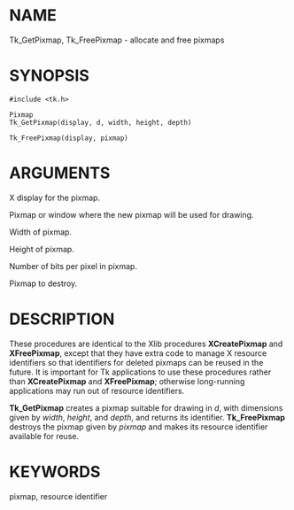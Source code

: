 # NAME

Tk_GetPixmap, Tk_FreePixmap - allocate and free pixmaps

# SYNOPSIS

    #include <tk.h>

    Pixmap
    Tk_GetPixmap(display, d, width, height, depth)

    Tk_FreePixmap(display, pixmap)

# ARGUMENTS

X display for the pixmap.

Pixmap or window where the new pixmap will be used for drawing.

Width of pixmap.

Height of pixmap.

Number of bits per pixel in pixmap.

Pixmap to destroy.

# DESCRIPTION

These procedures are identical to the Xlib procedures **XCreatePixmap**
and **XFreePixmap**, except that they have extra code to manage X
resource identifiers so that identifiers for deleted pixmaps can be
reused in the future. It is important for Tk applications to use these
procedures rather than **XCreatePixmap** and **XFreePixmap**; otherwise
long-running applications may run out of resource identifiers.

**Tk_GetPixmap** creates a pixmap suitable for drawing in *d*, with
dimensions given by *width*, *height*, and *depth*, and returns its
identifier. **Tk_FreePixmap** destroys the pixmap given by *pixmap* and
makes its resource identifier available for reuse.

# KEYWORDS

pixmap, resource identifier
